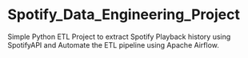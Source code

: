 # Spotify_Data_Engineering_Project
Simple Python ETL Project to extract Spotify Playback history using SpotifyAPI and Automate the ETL pipeline using Apache Airflow.
